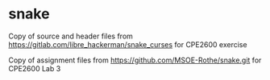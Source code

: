 # snake
Copy of source and header files from https://gitlab.com/libre_hackerman/snake_curses
for CPE2600 exercise

Copy of assignment files from https://github.com/MSOE-Rothe/snake.git for CPE2600 Lab 3